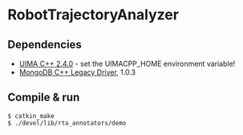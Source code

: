 # RobotTrajectoryAnalyzer

## Dependencies
* [UIMA C++ 2.4.0](http://uima.apache.org/) - set the UIMACPP_HOME environment variable!
* [MongoDB C++ Legacy Driver](https://github.com/mongodb/mongo-cxx-driver), 1.0.3


## Compile & run

    $ catkin_make
    $ ./devel/lib/rta_annotators/demo
